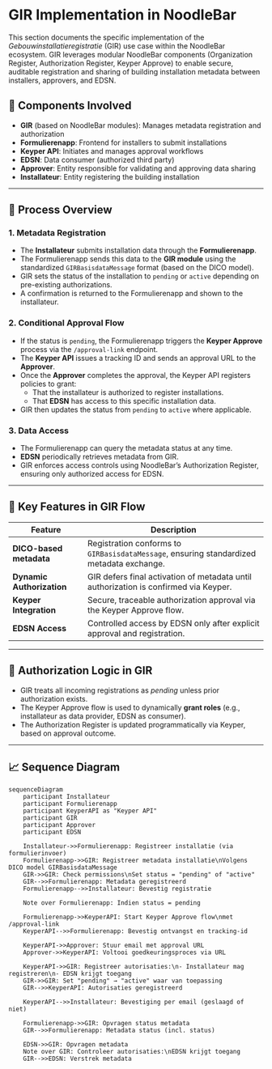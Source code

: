 # GIR Implementation in NoodleBar

This section documents the specific implementation of the *Gebouwinstallatieregistratie* (GIR) use case within the NoodleBar ecosystem. GIR leverages modular NoodleBar components (Organization Register, Authorization Register, Keyper Approve) to enable secure, auditable registration and sharing of building installation metadata between installers, approvers, and EDSN.

## 🧩 Components Involved

- **GIR** (based on NoodleBar modules): Manages metadata registration and authorization
- **Formulierenapp**: Frontend for installers to submit installations
- **Keyper API**: Initiates and manages approval workflows
- **EDSN**: Data consumer (authorized third party)
- **Approver**: Entity responsible for validating and approving data sharing
- **Installateur**: Entity registering the building installation

---

## 🔁 Process Overview

### 1. Metadata Registration

- The **Installateur** submits installation data through the **Formulierenapp**.
- The Formulierenapp sends this data to the **GIR module** using the standardized `GIRBasisdataMessage` format (based on the DICO model).
- GIR sets the status of the installation to `pending` or `active` depending on pre-existing authorizations.
- A confirmation is returned to the Formulierenapp and shown to the installateur.

### 2. Conditional Approval Flow

- If the status is `pending`, the Formulierenapp triggers the **Keyper Approve** process via the `/approval-link` endpoint.
- The **Keyper API** issues a tracking ID and sends an approval URL to the **Approver**.
- Once the **Approver** completes the approval, the Keyper API registers policies to grant:
  - That the installateur is authorized to register installations.
  - That **EDSN** has access to this specific installation data.
- GIR then updates the status from `pending` to `active` where applicable.

### 3. Data Access

- The Formulierenapp can query the metadata status at any time.
- **EDSN** periodically retrieves metadata from GIR.
- GIR enforces access controls using NoodleBar’s Authorization Register, ensuring only authorized access for EDSN.

---

## 📌 Key Features in GIR Flow

| Feature | Description |
|--------|-------------|
| **DICO-based metadata** | Registration conforms to `GIRBasisdataMessage`, ensuring standardized metadata exchange. |
| **Dynamic Authorization** | GIR defers final activation of metadata until authorization is confirmed via Keyper. |
| **Keyper Integration** | Secure, traceable authorization approval via the Keyper Approve flow. |
| **EDSN Access** | Controlled access by EDSN only after explicit approval and registration. |

---

## 🔐 Authorization Logic in GIR

- GIR treats all incoming registrations as *pending* unless prior authorization exists.
- The Keyper Approve flow is used to dynamically **grant roles** (e.g., installateur as data provider, EDSN as consumer).
- The Authorization Register is updated programmatically via Keyper, based on approval outcome.

---

## 📈 Sequence Diagram

```mermaid
sequenceDiagram
    participant Installateur
    participant Formulierenapp
    participant KeyperAPI as "Keyper API"
    participant GIR
    participant Approver
    participant EDSN

    Installateur->>Formulierenapp: Registreer installatie (via formulierinvoer)
    Formulierenapp->>GIR: Registreer metadata installatie\nVolgens DICO model GIRBasisdataMessage
    GIR->>GIR: Check permissions\nSet status = "pending" of "active"
    GIR-->>Formulierenapp: Metadata geregistreerd
    Formulierenapp-->>Installateur: Bevestig registratie

    Note over Formulierenapp: Indien status = pending

    Formulierenapp->>KeyperAPI: Start Keyper Approve flow\nmet /approval-link
    KeyperAPI-->>Formulierenapp: Bevestig ontvangst en tracking-id

    KeyperAPI->>Approver: Stuur email met approval URL
    Approver->>KeyperAPI: Voltooi goedkeuringsproces via URL

    KeyperAPI->>GIR: Registreer autorisaties:\n- Installateur mag registreren\n- EDSN krijgt toegang
    GIR->>GIR: Set "pending" → "active" waar van toepassing
    GIR-->>KeyperAPI: Autorisaties geregistreerd

    KeyperAPI-->>Installateur: Bevestiging per email (geslaagd of niet)

    Formulierenapp->>GIR: Opvragen status metadata
    GIR-->>Formulierenapp: Metadata status (incl. status)

    EDSN->>GIR: Opvragen metadata
    Note over GIR: Controleer autorisaties:\nEDSN krijgt toegang
    GIR-->>EDSN: Verstrek metadata
```
